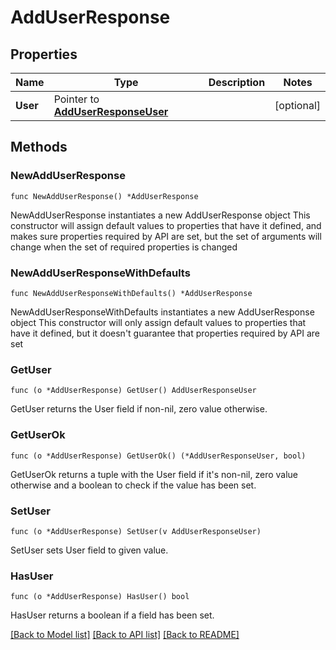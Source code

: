 # AddUserResponse

## Properties

Name | Type | Description | Notes
------------ | ------------- | ------------- | -------------
**User** | Pointer to [**AddUserResponseUser**](AddUserResponseUser.md) |  | [optional] 

## Methods

### NewAddUserResponse

`func NewAddUserResponse() *AddUserResponse`

NewAddUserResponse instantiates a new AddUserResponse object
This constructor will assign default values to properties that have it defined,
and makes sure properties required by API are set, but the set of arguments
will change when the set of required properties is changed

### NewAddUserResponseWithDefaults

`func NewAddUserResponseWithDefaults() *AddUserResponse`

NewAddUserResponseWithDefaults instantiates a new AddUserResponse object
This constructor will only assign default values to properties that have it defined,
but it doesn't guarantee that properties required by API are set

### GetUser

`func (o *AddUserResponse) GetUser() AddUserResponseUser`

GetUser returns the User field if non-nil, zero value otherwise.

### GetUserOk

`func (o *AddUserResponse) GetUserOk() (*AddUserResponseUser, bool)`

GetUserOk returns a tuple with the User field if it's non-nil, zero value otherwise
and a boolean to check if the value has been set.

### SetUser

`func (o *AddUserResponse) SetUser(v AddUserResponseUser)`

SetUser sets User field to given value.

### HasUser

`func (o *AddUserResponse) HasUser() bool`

HasUser returns a boolean if a field has been set.


[[Back to Model list]](../README.md#documentation-for-models) [[Back to API list]](../README.md#documentation-for-api-endpoints) [[Back to README]](../README.md)


